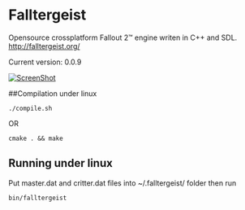 Falltergeist
============

Opensource crossplatform Fallout 2™ engine writen in C++ and SDL.
http://falltergeist.org/

Current version: 0.0.9

[![ScreenShot](http://alexeevdv.ru/falltergeist/falltergeist.png)](http://www.youtube.com/watch?v=C6pnobO9nJY)


##Compilation under linux
```
./compile.sh
```
OR
```
cmake . && make
```

## Running under linux

Put master.dat and critter.dat files into ~/.falltergeist/ folder
then run 
```
bin/falltergeist
```
